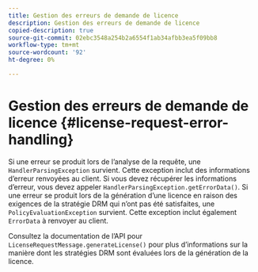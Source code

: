 ```yaml
---
title: Gestion des erreurs de demande de licence
description: Gestion des erreurs de demande de licence
copied-description: true
source-git-commit: 02ebc3548a254b2a6554f1ab34afbb3ea5f09bb8
workflow-type: tm+mt
source-wordcount: '92'
ht-degree: 0%

---
```


# Gestion des erreurs de demande de licence {#license-request-error-handling}

Si une erreur se produit lors de l’analyse de la requête, une `HandlerParsingException` survient. Cette exception inclut des informations d’erreur renvoyées au client. Si vous devez récupérer les informations d’erreur, vous devez appeler `HandlerParsingException.getErrorData()`. Si une erreur se produit lors de la génération d’une licence en raison des exigences de la stratégie DRM qui n’ont pas été satisfaites, une `PolicyEvaluationException` survient. Cette exception inclut également `ErrorData` à renvoyer au client.

Consultez la documentation de l’API pour `LicenseRequestMessage.generateLicense()` pour plus d’informations sur la manière dont les stratégies DRM sont évaluées lors de la génération de la licence.
